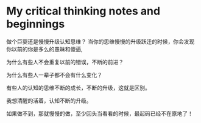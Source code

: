 # My critical thinking notes and beginnings
做个巨婴还是慢慢升级认知思维？
当你的思维慢慢的升级跃迁的时候，你会发现你以前的你是多么的愚昧和傻逼,

为什么有些人不会重复以前的错误，不断的前进？

为什么有些人一辈子都不会有什么变化？

有些人的认知的思维不断的成长，不断的升级，这就是区别。

我想清醒的活着，认知不断的升级。

如果做不到，那就慢慢的做，至少回头当看看的时候，最起码已经不在原地了！
